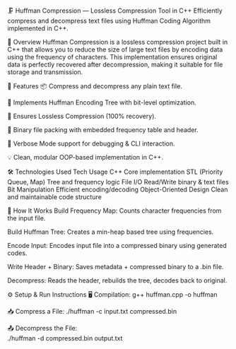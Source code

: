 🗜️ Huffman Compression — Lossless Compression Tool in C++
Efficiently compress and decompress text files using Huffman Coding Algorithm implemented in C++.


📌 Overview
Huffman Compression is a lossless compression project built in C++ that allows you to reduce the size of large text files by encoding data using the frequency of characters. This implementation ensures original data is perfectly recovered after decompression, making it suitable for file storage and transmission.

🚀 Features
📦 Compress and decompress any plain text file.

🧠 Implements Huffman Encoding Tree with bit-level optimization.

🔐 Ensures Lossless Compression (100% recovery).

📁 Binary file packing with embedded frequency table and header.

💬 Verbose Mode support for debugging & CLI interaction.

💡 Clean, modular OOP-based implementation in C++.

🛠️ Technologies Used
Tech	Usage
C++	Core implementation
STL (Priority Queue, Map)	Tree and frequency logic
File I/O	Read/Write binary & text files
Bit Manipulation	Efficient encoding/decoding
Object-Oriented Design	Clean and maintainable code structure

🧪 How It Works
Build Frequency Map: Counts character frequencies from the input file.

Build Huffman Tree: Creates a min-heap based tree using frequencies.

Encode Input: Encodes input file into a compressed binary using generated codes.

Write Header + Binary: Saves metadata + compressed binary to a .bin file.

Decompress: Reads the header, rebuilds the tree, decodes back to original.

⚙️ Setup & Run Instructions
🖥️ Compilation: 
g++ huffman.cpp -o huffman

📥 Compress a File: 
./huffman -c input.txt compressed.bin

📤 Decompress the File:  
./huffman -d compressed.bin output.txt
